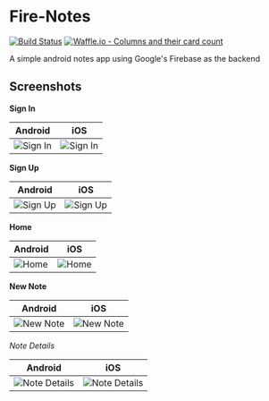 # Fire-Notes

[![Build Status](https://www.bitrise.io/app/50bd821b817e2fb0/status.svg?token=th2cwV_U9sg4x5IBkoeOdg&branch=master)](https://www.bitrise.io/app/50bd821b817e2fb0) [![Waffle.io - Columns and their card count](https://badge.waffle.io/bolorundurowb/firenotes.svg?columns=all)](https://waffle.io/bolorundurowb/firenotes)

A simple android notes app using Google's Firebase as the backend

## Screenshots
**Sign In**

| Android | iOS|
| --- | --- |
| ![Sign In](https://github.com/bolorundurowb/firenotes/blob/master/Screenshots/android/signin.png) | ![Sign In](https://github.com/bolorundurowb/firenotes/blob/master/Screenshots/ios/signin.png) |

**Sign Up**

| Android | iOS|
| --- | --- |
| ![Sign Up](https://github.com/bolorundurowb/firenotes/blob/master/Screenshots/android/signup.png) | ![Sign Up](https://github.com/bolorundurowb/firenotes/blob/master/Screenshots/ios/signup.png) |

**Home**

| Android | iOS|
| --- | --- |
| ![Home](https://github.com/bolorundurowb/firenotes/blob/master/Screenshots/android/home.png) | ![Home](https://github.com/bolorundurowb/firenotes/blob/master/Screenshots/ios/home.png) |

**New Note**

| Android | iOS|
| --- | --- |
| ![New Note](https://github.com/bolorundurowb/firenotes/blob/master/Screenshots/android/new-note.png) | ![New Note](https://github.com/bolorundurowb/firenotes/blob/master/Screenshots/ios/new-note.png) |

**Note* Details*

| Android | iOS|
| --- | --- |
| ![Note Details](https://github.com/bolorundurowb/firenotes/blob/master/Screenshots/android/note-details.png) | ![Note Details](https://github.com/bolorundurowb/firenotes/blob/master/Screenshots/ios/note-details.png) |